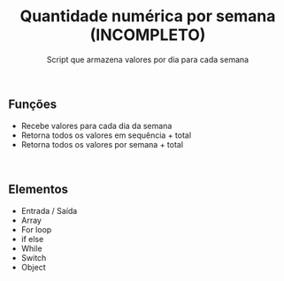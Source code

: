 <h1 align="center">Quantidade numérica por semana (INCOMPLETO)</h1>
<p align="center">Script que armazena valores por dia para cada semana</p>
<br>

## Funções
* Recebe valores para cada dia da semana
* Retorna todos os valores em sequência + total
* Retorna todos os valores por semana + total
<br>

## Elementos
* Entrada / Saída
* Array
* For loop
* if else
* While
* Switch
* Object
